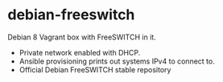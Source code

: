 # debian-freeswitch
Debian 8 Vagrant box with FreeSWITCH in it.

- Private network enabled with DHCP.
- Ansible provisioning prints out systems IPv4 to connect to.
- Official Debian FreeSWITCH stable repository
